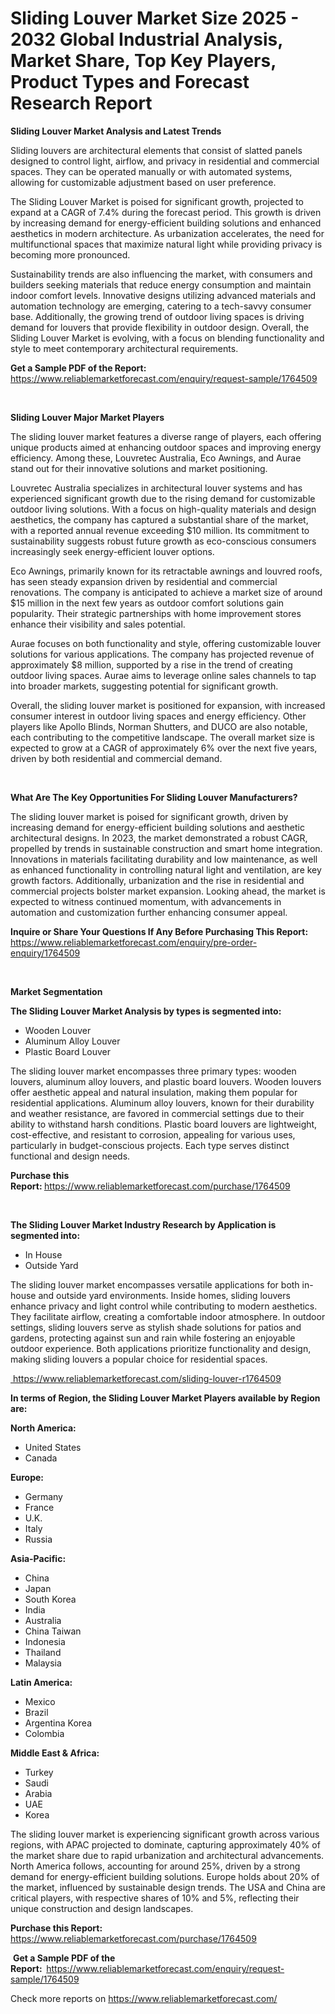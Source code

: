 <p><h1>Sliding Louver Market Size 2025 - 2032 Global Industrial Analysis, Market Share, Top Key Players, Product Types and Forecast Research Report</h1></p><p><strong>Sliding Louver Market Analysis and Latest Trends</strong></p>
<p><p>Sliding louvers are architectural elements that consist of slatted panels designed to control light, airflow, and privacy in residential and commercial spaces. They can be operated manually or with automated systems, allowing for customizable adjustment based on user preference. </p><p>The Sliding Louver Market is poised for significant growth, projected to expand at a CAGR of 7.4% during the forecast period. This growth is driven by increasing demand for energy-efficient building solutions and enhanced aesthetics in modern architecture. As urbanization accelerates, the need for multifunctional spaces that maximize natural light while providing privacy is becoming more pronounced. </p><p>Sustainability trends are also influencing the market, with consumers and builders seeking materials that reduce energy consumption and maintain indoor comfort levels. Innovative designs utilizing advanced materials and automation technology are emerging, catering to a tech-savvy consumer base. Additionally, the growing trend of outdoor living spaces is driving demand for louvers that provide flexibility in outdoor design. Overall, the Sliding Louver Market is evolving, with a focus on blending functionality and style to meet contemporary architectural requirements.</p></p>
<p><strong>Get a Sample PDF of the Report:&nbsp;</strong> <a href="https://www.reliablemarketforecast.com/enquiry/request-sample/1764509?utm_campaign=1130&utm_medium=2&utm_source=Github&utm_content=ia&utm_term=30012025&utm_id=sliding-louver">https://www.reliablemarketforecast.com/enquiry/request-sample/1764509</a></p>
<p>&nbsp;</p>
<p><strong>Sliding Louver Major Market Players</strong></p>
<p><p>The sliding louver market features a diverse range of players, each offering unique products aimed at enhancing outdoor spaces and improving energy efficiency. Among these, Louvretec Australia, Eco Awnings, and Aurae stand out for their innovative solutions and market positioning.</p><p>Louvretec Australia specializes in architectural louver systems and has experienced significant growth due to the rising demand for customizable outdoor living solutions. With a focus on high-quality materials and design aesthetics, the company has captured a substantial share of the market, with a reported annual revenue exceeding $10 million. Its commitment to sustainability suggests robust future growth as eco-conscious consumers increasingly seek energy-efficient louver options.</p><p>Eco Awnings, primarily known for its retractable awnings and louvred roofs, has seen steady expansion driven by residential and commercial renovations. The company is anticipated to achieve a market size of around $15 million in the next few years as outdoor comfort solutions gain popularity. Their strategic partnerships with home improvement stores enhance their visibility and sales potential.</p><p>Aurae focuses on both functionality and style, offering customizable louver solutions for various applications. The company has projected revenue of approximately $8 million, supported by a rise in the trend of creating outdoor living spaces. Aurae aims to leverage online sales channels to tap into broader markets, suggesting potential for significant growth.</p><p>Overall, the sliding louver market is positioned for expansion, with increased consumer interest in outdoor living spaces and energy efficiency. Other players like Apollo Blinds, Norman Shutters, and DUCO are also notable, each contributing to the competitive landscape. The overall market size is expected to grow at a CAGR of approximately 6% over the next five years, driven by both residential and commercial demand.</p></p>
<p>&nbsp;</p>
<p><strong>What Are The Key Opportunities For Sliding Louver Manufacturers?</strong></p>
<p><p>The sliding louver market is poised for significant growth, driven by increasing demand for energy-efficient building solutions and aesthetic architectural designs. In 2023, the market demonstrated a robust CAGR, propelled by trends in sustainable construction and smart home integration. Innovations in materials facilitating durability and low maintenance, as well as enhanced functionality in controlling natural light and ventilation, are key growth factors. Additionally, urbanization and the rise in residential and commercial projects bolster market expansion. Looking ahead, the market is expected to witness continued momentum, with advancements in automation and customization further enhancing consumer appeal.</p></p>
<p><strong>Inquire or Share Your Questions If Any Before Purchasing This Report:</strong> <a href="https://www.reliablemarketforecast.com/enquiry/pre-order-enquiry/1764509?utm_campaign=1130&utm_medium=2&utm_source=Github&utm_content=ia&utm_term=30012025&utm_id=sliding-louver">https://www.reliablemarketforecast.com/enquiry/pre-order-enquiry/1764509</a></p>
<p>&nbsp;</p>
<p><strong>Market Segmentation</strong></p>
<p><strong>The Sliding Louver Market Analysis by types is segmented into:</strong></p>
<p><ul><li>Wooden Louver</li><li>Aluminum Alloy Louver</li><li>Plastic Board Louver</li></ul></p>
<p><p>The sliding louver market encompasses three primary types: wooden louvers, aluminum alloy louvers, and plastic board louvers. Wooden louvers offer aesthetic appeal and natural insulation, making them popular for residential applications. Aluminum alloy louvers, known for their durability and weather resistance, are favored in commercial settings due to their ability to withstand harsh conditions. Plastic board louvers are lightweight, cost-effective, and resistant to corrosion, appealing for various uses, particularly in budget-conscious projects. Each type serves distinct functional and design needs.</p></p>
<p><strong>Purchase this Report:&nbsp;</strong><a href="https://www.reliablemarketforecast.com/purchase/1764509?utm_campaign=1130&utm_medium=2&utm_source=Github&utm_content=ia&utm_term=30012025&utm_id=sliding-louver">https://www.reliablemarketforecast.com/purchase/1764509</a></p>
<p>&nbsp;</p>
<p><strong>The Sliding Louver Market Industry Research by Application is segmented into:</strong></p>
<p><ul><li>In House</li><li>Outside Yard</li></ul></p>
<p><p>The sliding louver market encompasses versatile applications for both in-house and outside yard environments. Inside homes, sliding louvers enhance privacy and light control while contributing to modern aesthetics. They facilitate airflow, creating a comfortable indoor atmosphere. In outdoor settings, sliding louvers serve as stylish shade solutions for patios and gardens, protecting against sun and rain while fostering an enjoyable outdoor experience. Both applications prioritize functionality and design, making sliding louvers a popular choice for residential spaces.</p></p>
<p><a href="https://www.reliablemarketforecast.com/sliding-louver-r1764509?utm_campaign=1130&utm_medium=2&utm_source=Github&utm_content=ia&utm_term=30012025&utm_id=sliding-louver">&nbsp;https://www.reliablemarketforecast.com/sliding-louver-r1764509</a></p>
<p><strong>In terms of Region, the Sliding Louver Market Players available by Region are:</strong></p>
<p>
    <p> <strong> North America: </strong>
        <ul>
            <li>United States</li>
            <li>Canada</li>
        </ul>
        </p> 
    <p> <strong> Europe: </strong>
        <ul>
            <li>Germany</li>
            <li>France</li>
            <li>U.K.</li>
            <li>Italy</li>
            <li>Russia</li>
        </ul>
        </p> 
    <p> <strong> Asia-Pacific: </strong>
        <ul>
            <li>China</li>
            <li>Japan</li>
            <li>South Korea</li>
            <li>India</li>
            <li>Australia</li>
            <li>China Taiwan</li>
            <li>Indonesia</li>
            <li>Thailand</li>
            <li>Malaysia</li>
        </ul>
        </p> 
    <p> <strong> Latin America: </strong>
        <ul>
            <li>Mexico</li>
            <li>Brazil</li>
            <li>Argentina Korea</li>
            <li>Colombia</li>
        </ul>
        </p> 
    <p> <strong> Middle East & Africa: </strong>
        <ul>
            <li>Turkey</li>
            <li>Saudi</li>
            <li>Arabia</li>
            <li>UAE</li>
            <li>Korea</li>
        </ul>
    </p>
    </p>
<p><p>The sliding louver market is experiencing significant growth across various regions, with APAC projected to dominate, capturing approximately 40% of the market share due to rapid urbanization and architectural advancements. North America follows, accounting for around 25%, driven by a strong demand for energy-efficient building solutions. Europe holds about 20% of the market, influenced by sustainable design trends. The USA and China are critical players, with respective shares of 10% and 5%, reflecting their unique construction and design landscapes.</p></p>
<p><strong>Purchase this Report: </strong><a href="https://www.reliablemarketforecast.com/purchase/1764509?utm_campaign=1130&utm_medium=2&utm_source=Github&utm_content=ia&utm_term=30012025&utm_id=sliding-louver">https://www.reliablemarketforecast.com/purchase/1764509</a></p>
<p>&nbsp;<strong>Get a Sample PDF of the Report:&nbsp;&nbsp;</strong><a href="https://www.reliablemarketforecast.com/enquiry/request-sample/1764509?utm_campaign=1130&utm_medium=2&utm_source=Github&utm_content=ia&utm_term=30012025&utm_id=sliding-louver">https://www.reliablemarketforecast.com/enquiry/request-sample/1764509</a></p>
<p><strong></strong></p>
<p>Check more reports on <a href="https://www.reliablemarketforecast.com/?utm_campaign=1130&utm_medium=2&utm_source=Github&utm_content=ia&utm_term=30012025&utm_id=sliding-louver">https://www.reliablemarketforecast.com/</a></p>